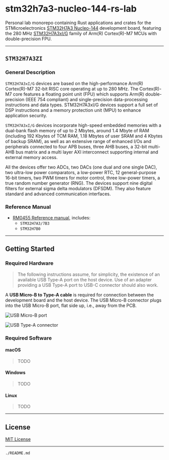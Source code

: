 # stm32h7a3-nucleo-144-rs-lab

Personal lab monorepo containing Rust applications and crates for the STMicroelectronics
[STM32H7A3 Nucleo-144](https://www.st.com/en/evaluation-tools/nucleo-h7a3zi-q.html) development board,
featuring the 280 MHz [STM32H7A3xI/G](https://www.st.com/resource/en/datasheet/stm32h7a3zi.pdf)
family of Arm(R) Cortex(R)-M7 MCUs with double-precision FPU.

---

## `STM32H7A3ZI`

### General Description

`STM32H7A3xI/G` devices are based on the high-performance Arm(R) Cortex(R)-M7 32-bit RISC core operating at
up to 280 MHz. The Cortex(R)-M7 core features a floating point unit (FPU) which supports Arm(R) double-precision
(IEEE 754 compliant) and single-precision data-processing instructions and data types. STM32H7A3xI/G devices
support a full set of DSP instructions and a memory protection unit (MPU) to enhance application security.

`STM32H7A3xI/G` devices incorporate high-speed embedded memories with a dual-bank flash memory of up
to 2 Mbytes, around 1.4 Mbyte of RAM (including 192 Kbytes of TCM RAM, 1.18 Mbytes of user SRAM and
4 Kbytes of backup SRAM), as well as an extensive range of enhanced I/Os and peripherals connected to four
APB buses, three AHB buses, a 32-bit multi-AHB bus matrix and a multi layer AXI interconnect supporting internal
and external memory access.

All the devices offer two ADCs, two DACs (one dual and one single DAC), two ultra-low power comparators, a
low-power RTC, 12 general-purpose 16-bit timers, two PWM timers for motor control, three low-power timers, a
true random number generator (RNG). The devices support nine digital filters for external sigma delta modulators
(DFSDM). They also feature standard and advanced communication interfaces.

### Reference Manual

* [RM0455 Reference manual](https://www.st.com/resource/en/reference_manual/rm0455-stm32h7a37b3-and-stm32h7b0-value-line-advanced-armbased-32bit-mcus-stmicroelectronics.pdf), includes:
  * `STM32H7A3/7B3`
  * `STM32H7B0`

---

## Getting Started

### Required Hardware

>The following instructions assume, for simplicity, the existence of an available USB Type-A port on the host device. Use of an adapter providing a USB Type-A port to USB-C connector should also work.

A **USB Micro-B to Type-A cable** is required for connection between the development board and the host device. The USB Micro-B connector plugs into the USB Micro-B port, flat side up, i.e., away from the PCB.

![USB Micro-B port](https://upload.wikimedia.org/wikipedia/commons/thumb/1/1b/USB_Micro-B_receptacle.svg/150px-USB_Micro-B_receptacle.svg.png)

![USB Type-A connector](https://upload.wikimedia.org/wikipedia/commons/thumb/c/c5/USB_Type-A_receptacle_Black.svg/150px-USB_Type-A_receptacle_Black.svg.png)

### Required Software

#### macOS

>TODO

#### Windows

>TODO

#### Linux

>TODO

---

## License

[MIT License](https://spdx.org/licenses/MIT.html)

---

`./README.md`
